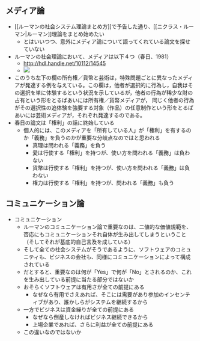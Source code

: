 
## メディア論

* [[ルーマンの社会システム理論まとめ方]]で予告した通り、[[ニクラス・ルーマン|ルーマン]]理論をまとめ始めたい
	* とはいいつつ、意外にメディア論について語ってくれている論文を探せていない
* ルーマンの社会理論において、メディアは以下４つ（春日、1981）
	* http://hdl.handle.net/10112/14545
	* **![](https://lh5.googleusercontent.com/6LoA4_iSsVOXpPzhr8yXG4Qqj0LfajIiu-30psp99ZliQmY7TBDx5Ua79a8-wBD4OrMlfKcnrw4BtfFBKTELf5CE1rTGXEdD7cu6SBVxMG6e6QIffyrhR0y2zroX-eZkFcZ5sMXbshgPOfOvBHKXhKN32Q=s2048)**
* このうち左下の欄の所有権／貨幣と芸術は，特殊問題ごとに異なったメディアが発達する例を与えている。この欄は，他者が選択的に行為し，自我はその選択を単に体験するという状況を示しているが，他者の行為が稀少な財の占有という形をとるばあいには所有権／貨幣メディアが， 同じく他者の行為がその選択性の追体験を強要する対象（作品）の任意制作という形をとるばあいには芸術メディアが，それぞれ発達するのである。
* 春日の論文は「権利」の話に終始している
	* 個人的には、このメディアを「所有している人」が「権利」を有するのか「義務」を負うのかが重要な分岐点なのではと思われる
		* 真理は問われる「義務」を負う
		* 愛は行使する「権利」を持つが、使い方を問われる「義務」は負わない
		* 貨幣は行使する「権利」を持つが、使い方を問われる「義務」は負わない
		* 権力は行使する「権利」を持つが、問われる「義務」も負う

## コミュニケーション論

* コミュニケーション
	* ルーマンのコミュニケーション論で重要なのは、二値的な価値規範を、否応にもコミュニケーションそれ自体が生み出してしまうということ（そしてそれが基底的自己言及を成している）
	* そして全ての社会システムがそうであるように、ソフトウェアのコミュニティも、ビジネスの会社も、同様にコミュニケーションによって構成されている
	* だとすると、重要なのは何が「Yes」で何が「No」とされるのか、これを生み出している前提に当たる部分ではないか
	* おそらくソフトウェアは有用さが全ての前提にある
		* なぜなら有用でさえあれば、そこには需要があり参加のインセンティブがあり、誰かしらがシステムを継続するから
	* 一方でビジネスは資金繰りが全ての前提にある
		* なぜなら倒産しなければビジネス継続できるから
		* 上場企業であれば、さらに利益が全ての前提にある
	* この違いなのではないか


